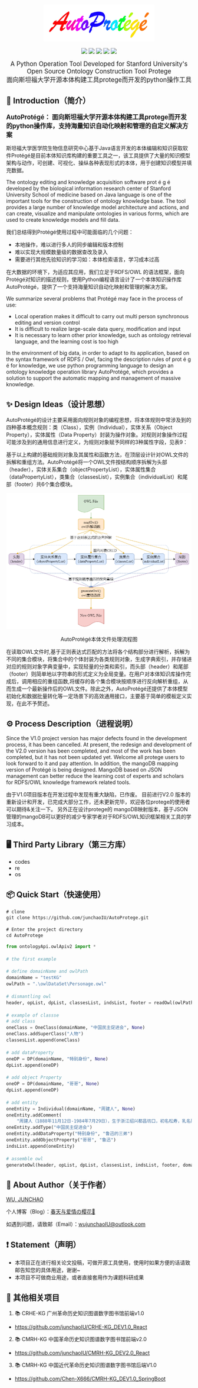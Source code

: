 
<p align="center">
    <a alt="jionlp logo">
        <img src="image/AutoProtege_logo.png" style="width:300px;height:100px">
    </a>
</p>
<p align="center">
    <a alt="License">
        <img src="https://img.shields.io/github/license/junchaoIU/AutoProtege?color=crimson" /></a>
    <a alt="Version">
        <img src="https://img.shields.io/badge/version-0.0.1-green" /></a>
    <a href="https://github.com/junchaoIU/AutoProtege/pulse" alt="Activity">
        <img src="https://img.shields.io/github/commit-activity/m/junchaoIU/AutoProtege?color=blue" /></a>
    <a alt="Version_Protege">
        <img src="https://img.shields.io/badge/protege-5.5.0-yellowgreen" /></a>
    <a alt="Version_Python">
        <img src="https://img.shields.io/badge/python-3.7.6-orange" /></a>
</p>
<p align="center">
<big>A Python Operation Tool Developed for Stanford University's Open Source Ontology Construction Tool Protege</big><br/>
<big>面向斯坦福大学开源本体构建工具protege而开发的python操作工具</big>
</p>

## 🌈 Introduction（简介）
**<big>AutoProtégé： 面向斯坦福大学开源本体构建工具protege而开发的python操作库，支持海量知识自动化映射和管理的自定义解决方案</big>**

斯坦福大学医学院生物信息研究中心基于Java语言开发的本体编辑和知识获取软件Protégé是目前本体知识库构建的重要工具之一，该工具提供了大量的知识模型架构与动作，可创建、可视化、操纵各种表现形式的本体，用于创建知识模型并填充数据。

The ontology editing and knowledge acquisition software prot é g é developed by the biological information research center of Stanford University School of medicine based on Java language is one of the important tools for the construction of ontology knowledge base. The tool provides a large number of knowledge model architecture and actions, and can create, visualize and manipulate ontologies in various forms, which are used to create knowledge models and fill data.

我们总结得到Protégé使用过程中可能面临的几个问题：
- 本地操作，难以进行多人的同步编辑和版本控制
- 难以实现大规模数量级的数据查改及录入
- 需要进行其他先验知识的学习如：本体检索语言，学习成本过高

在大数据的环境下，为适应其应用，我们立足于RDFS/OWL 的语法框架，面向Protégé对知识的描述规则，使用Python编程语言设计了一个本体知识操作库AutoProtégé，提供了一个支持海量知识自动化映射和管理的解决方案。

We summarize several problems that Protégé may face in the process of use:
- Local operation makes it difficult to carry out multi person synchronous editing and version control
- It is difficult to realize large-scale data query, modification and input
- It is necessary to learn other prior knowledge, such as ontology retrieval language, and the learning cost is too high

In the environment of big data, in order to adapt to its application, based on the syntax framework of RDFS / Owl, facing the description rules of prot é g é for knowledge, we use python programming language to design an ontology knowledge operation library AutoProtégé, which provides a solution to support the automatic mapping and management of massive knowledge.

## ✨ Design Ideas（设计思想）
AutoProtégé的设计主要采用面向规则对象的编程思想，将本体规则中常涉及到的四种基本概念规则：类（Class），实例（Individual），实体关系（Object Property），实体属性（Data Property）封装为操作对象。对规则对象操作过程可能涉及到的通用信息进行定义，为规则对象赋予同样的3种属性字段，见表9：

基于以上构建的基础规则对象及其属性和函数方法，在顶层设计针对OWL文件的拆解和重组方法。AutoProtégé将一个OWL文件按结构顺序拆解为头部（header），实体关系集合（objectPropertyList），实体属性集合（dataPropertyList），类集合（classesList），实例集合（individualList）和尾部（footer）共6个集合模块。


![](image/AutoProtégé_process.png)
<center>AutoProtégé本体文件处理流程图</center>


在读取OWL文件时,基于正则表达式匹配的方法将各个结构部分进行解析，拆解为不同的集合模块，将集合中的个体封装为各类规则对象，生成字典索引，并存储进对应的规则对象字典变量中，实现轻量的分类和索引，而头部（header）和尾部（footer）则简单地以字符串的形式定义为全局变量。在用户对本体知识库操作完成后，调用相应的重组函数,将缓存的各个集合模块按顺序进行反向解析重组，从而生成一个最新操作后的OWL文件。除此之外，AutoProtégé还提供了本体模型初始化和数据批量转化等一定场景下的高效通用接口，主要基于简单的模板定义实现，在此不予赘述。


## ⚙ Process Description（进程说明）
Since the V1.0 project version has major defects found in the development process, it has been cancelled.
At present, the redesign and development of the V2.0 version has been completed, and most of the work has been completed, but it has not been updated yet. Welcome all protege users to look forward to it and pay attention.
In addition, the mangoDB mapping version of Protégé is being designed. MangoDB based on JSON management can better reduce the learning cost of experts and scholars for RDFS/OWL knowledge framework related tools.

由于V1.0项目版本在开发过程中发现有重大缺陷，已作废。
目前进行V2.0 版本的重新设计和开发，已完成大部分工作，还未更新完毕，欢迎各位protege的使用者可以期待&关注一下。
另外正在设计protege的 mangoDB映射版本，基于JSON管理的mangoDB可以更好的减少专家学者对于RDFS/OWL知识框架相关工具的学习成本。


## 🖥 Third Party Library（第三方库）
- codes
- re
- os

## 📦 Quick Start（快速使用）
```shell
# clone
git clone https://github.com/junchaoIU/AutoProtege.git

# Enter the project directory
cd AutoProtege
```

```python
from ontologyApi.owlApiv2 import *

# the first example

# define domainName and owlPath
domainName = "testKG"
owlPath = ".\owlDataSet\Personage.owl"

# dismantling owl
header, opList, dpList, classesList, indsList, footer = readOwl(owlPath, domainName)

# example of classse
# add class
oneClass = OneClass(domainName, "中国民主促进会", None)
oneClass.addSuperClass("人物")
classesList.append(oneClass)

# add dataProperty
oneDP = DP(domainName, "特别身份", None)
dpList.append(oneDP)

# add object Property
oneOP = DP(domainName, "哥哥", None)
dpList.append(oneDP)

# add entity
oneEntity = Individual(domainName, "周建人", None)
oneEntity.addComment(
    "周建人（1888年11月12日-1984年7月29日），生于浙江绍兴都昌坊口，初名松寿，乳名阿松，后改名建人，字乔峰，浙江绍兴人。笔名克士、高山、李正、孙鲠等，鲁迅三弟。（即《风筝》中的小弟。）")
oneEntity.addType("中国民主促进会")
oneEntity.addDataProperty("特别身份", "鲁迅的三弟")
oneEntity.addObjectProperty("哥哥", "鲁迅")
indsList.append(oneEntity)

# assemble owl
generateOwl(header, opList, dpList, classesList, indsList, footer, domainName)
```

## 🌸 About Author（关于作者）
[WU, JUNCHAO](https://github.com/junchaoIU)

个人博客（Blog）：[春天与爱情の樱花🌸](https://www.wujunchao.top)

如遇到问题，请致邮（Email）：wujunchaoIU@outlook.com

## ❗ Statement（声明）
- 本项目正在进行相关论文投稿，可做开源工具使用，使用时如果方便的话请致邮告知您的具体用途，谢谢~
- 本项目不可做商业用途，或者直接套用作为课题科研成果

## 🍉 其他相关项目
1. 📚 CRHE-KG 广州革命历史知识图谱数字图书馆前端v1.0
- https://github.com/junchaoIU/CRHE-KG_DEV1.0_React
2. 📚 CMRH-KG 中国革命历史知识图谱数字图书馆前端v2.0
- https://github.com/junchaoIU/CMRH-KG_DEV2.0_React
3. 📚 CMRH-KG 中国近代革命历史知识图谱数字图书馆后端V1.0
- https://github.com/Chen-X666/CMRH-KG_DEV1.0_SpringBoot
